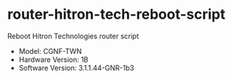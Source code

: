 # router-hitron-tech-reboot-script

Reboot Hitron Technologies router script
- Model: CGNF-TWN
- Hardware Version: 1B
- Software Version: 3.1.1.44-GNR-1b3